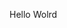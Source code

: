 Hello Wolrd








































































































































































































































































































































































































































































































































































































































































































































































































































































































































































































































































































































































































































































































































































































































































































































































































































































































































































































































































































































































































































































































































































































































































































































































































































































































































































